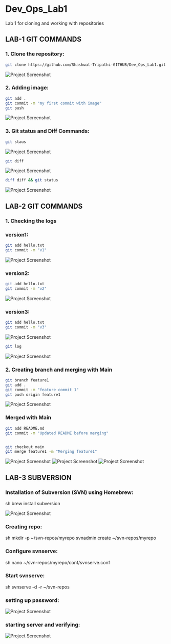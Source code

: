 # Dev_Ops_Lab1
Lab 1 for cloning and working with repositories

## LAB-1 GIT COMMANDS

### 1. Clone the repository:
```sh
git clone https://github.com/Shashwat-Tripathi-GITHUB/Dev_Ops_Lab1.git
```

![Project Screenshot](./images/Git%20clone.png)


### 2. Adding image:
```sh 
git add .
git commit -m "my first commit with image"
git push
```

![Project Screenshot](./images/git%20push%20image.png)


### 3. Git status and Diff Commands:
```sh 
git staus
```
![Project Screenshot](./images/git%20status.png)

```sh
git diff
```
![Project Screenshot](./images/git%20diff.png)

```sh
diff diff && git status
```
![Project Screenshot](./images/git_diff_vs.png)


## LAB-2 GIT COMMANDS
### 1. Checking the logs
### version1:
```sh
git add hello.txt
git commit -m "v1"      
```
![Project Screenshot](./images/lab2_1.png)

### version2:
```sh
git add hello.txt
git commit -m "v2"      
```
![Project Screenshot](./images/lab2_2.png)

### version3:
```sh
git add hello.txt
git commit -m "v3"      
```
![Project Screenshot](./images/lab2_3.png)

```sh
git log
```
![Project Screenshot](./images/lab2_4_git_log.png)


### 2. Creating branch and merging with Main
```sh
git branch feature1
git add .
git commit -m "feature commit 1"
git push origin feature1
```
![Project Screenshot](./images/lab2_5_feature1.png)

### Merged with Main
```sh
git add README.md
git commit -m "Updated README before merging"


git checkout main
git merge feature1 -m "Merging feature1"
```
![Project Screenshot](./images/lab2_6.png)
![Project Screenshot](./images/lab2_7_git_merge.png)
![Project Screenshot](./images/lab2_8.png)

## LAB-3 SUBVERSION
### Installation of Subversion (SVN) using Homebrew:
 sh
brew install subversion

![Project Screenshot](./images/image11.png)

### Creating repo:
sh
mkdir -p ~/svn-repos/myrepo
svnadmin create ~/svn-repos/myrepo


### Configure svnserve:
sh
nano ~/svn-repos/myrepo/conf/svnserve.conf


### Start svnserve:
sh
svnserve -d -r ~/svn-repos

### setting up password:
![Project Screenshot](./images/image12.png)

### starting server and verifying:
![Project Screenshot](./images/image13.png)
